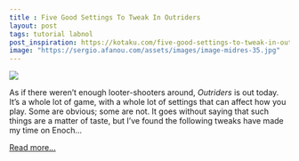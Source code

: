 ```yaml
---
title : Five Good Settings To Tweak In Outriders
layout: post
tags: tutorial labnol
post_inspiration: https://kotaku.com/five-good-settings-to-tweak-in-outriders-1846601523
image: "https://sergio.afanou.com/assets/images/image-midres-35.jpg"
---
```


<img src="https://i.kinja-img.com/gawker-media/image/upload/s--HQ5zq-rL--/c_fit,fl_progressive,q_80,w_636/wmboeyigmtzvlz5iaxuc.jpg" /><p>As if there weren’t enough looter-shooters around, <em>Outriders</em> is out today. It’s a whole lot of game, with a whole lot of settings that can affect how you play. Some are obvious; some are not. It goes without saying that such things are a matter of taste, but I’ve found the following tweaks have made my time on Enoch…</p><p><a href="https://kotaku.com/five-good-settings-to-tweak-in-outriders-1846601523">Read more...</a></p>
